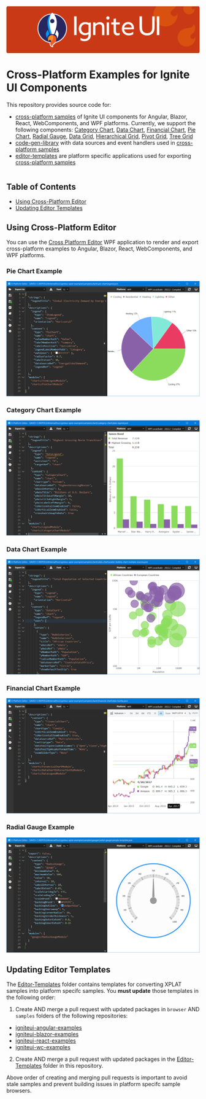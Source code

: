 
<div style="display: flex; flex-flow: row; font-family: 'Titillium Web'">
    <img style="border-radius: 0.25rem" alt="ignite-ui" src="https://raw.githubusercontent.com/IgniteUI/igniteui-xplat-docs/vnext/doc/en/images/readme/ig-banner.png"/>
</div>

# Cross-Platform Examples for Ignite UI Components

This repository provides source code for:
- [cross-platform samples](./samples) of Ignite UI components for Angular, Blazor, React, WebComponents, and WPF platforms. Currently, we support the following components: [Category Chart](./samples/charts/category-chart), [Data Chart](./samples/charts/data-chart), [Financial Chart](./samples/charts/financial-chart), [Pie Chart](./samples/charts/pie-chart), [Radial Gauge](./samples/gauges/radial-gauge), [Data Grid](./samples/grids/grid), [Hierarchical Grid](./samples/grids/hierarchical-grid), [Pivot Grid](./samples/grids/pivot-grid), [Tree Grid](./samples/grids/tree-grid)
- [code-gen-library](./code-gen-library) with data sources and event handlers used in [cross-platform samples](./samples)
- [editor-templates](./editor-templates) are platform specific applications used for exporting [cross-platform samples](./samples)

<div style="display: flex; flex-flow: row; font-family: 'Titillium Web'">
    <!-- <div style="font-size: 2.5rem; align-self: start; justify-content: start; margin: 0px; margin-left: 0.5rem; margin-right: 0.5rem; ">Examples</div> -->
    <!-- <img height="70px" style="border-radius: 0.25rem" alt="ignite-ui" src="./browser/public/logo-ignite-ui.svg"/> -->
    <!-- <div style="font-size: 2.5rem; margin: 0px; margin-left: 0.5rem; margin-right: 0.5rem; color: white; ">for Web Components </div> -->
</div>

## Table of Contents

- [Using Cross-Platform Editor](#Using-Cross-Platform-Editor)
- [Updating Editor Templates](#Updating-Editor-Templates)

## Using Cross-Platform Editor

You can use the [Cross Platform Editor](https://infragistics.visualstudio.com/NetAdvantage/_git/ig-editor-desktop) WPF application to render and export cross-platform examples to Angular, Blazor, React, WebComponents, and WPF platforms.

### Pie Chart Example
<img style="height: 300px" src="./notes/pie-chart.png"  />

### Category Chart Example
<img style="height: 300px" src="./notes/category-chart.png"  />

### Data Chart Example
<img style="height: 300px" src="./notes/data-chart.png" />

### Financial Chart Example
<img style="height: 300px" src="./notes/financial-chart.png"  />

### Radial Gauge Example
<img style="height: 300px" src="./notes/radial-gauge.png"  />


## Updating Editor Templates

The [Editor-Templates](editor-templates) folder contains templates for converting XPLAT samples into platform specifc samples. You **must update** those templates in the following order:

1. Create AND merge a pull request with updated packages in `browser` AND `samples` folders of the following repositories:
- [igniteui-angular-examples](https://github.com/IgniteUI/igniteui-angular-examples)
- [igniteui-blazor-examples](https://github.com/IgniteUI/igniteui-blazor-examples)
- [igniteui-react-examples](https://github.com/IgniteUI/igniteui-react-examples)
- [igniteui-wc-examples](https://github.com/IgniteUI/igniteui-wc-examples)

2. Create AND merge a pull request with updated packages in the [Editor-Templates](editor-templates) folder in this repository.

Above order of creating and merging pull requests is important to avoid stale samples and prevent building issues in platform specifc sample browsers.